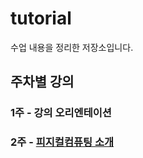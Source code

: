 # tutorial
수업 내용을 정리한 저장소입니다.

## 주차별 강의
### 1주 - 강의 오리엔테이션
### 2주 - [피지컬컴퓨팅 소개](./week02/readme.md)

